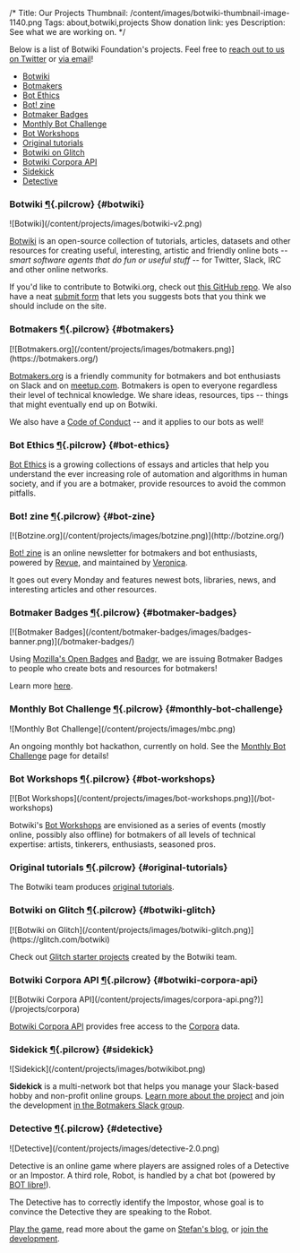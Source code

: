 /*
Title: Our Projects
Thumbnail: /content/images/botwiki-thumbnail-image-1140.png
Tags: about,botwiki,projects
Show donation link: yes
Description: See what we are working on.
*/


Below is a list of Botwiki Foundation's projects. Feel free to [reach out to us on Twitter](https://twitter.com/botwikidotorg) or [via email](mailto:stefan@botwiki.org?cc=v@veronicabelmont.com)!

- [Botwiki](#botwiki)
- [Botmakers](#botmakers)
- [Bot Ethics](#bot-ethics)
- [Bot! zine](#bot-zine)
- [Botmaker Badges](#botmaker-badges)
- [Monthly Bot Challenge](#monthly-bot-challenge)
- [Bot Workshops](#bot-workshops)
- [Original tutorials](#original-tutorials)
- [Botwiki on Glitch](#botwiki-glitch)
- [Botwiki Corpora API](#botwiki-corpora-api)
- [Sidekick](#sidekick)
- [Detective](#detective)


### Botwiki [¶](#botwiki){.pilcrow} {#botwiki}

<div class="centered-text" markdown='1'>
![Botwiki](/content/projects/images/botwiki-v2.png)
</div>

[Botwiki](https://botwiki.org/) is an open-source collection of tutorials, articles, datasets and other resources for creating useful, interesting, artistic and friendly online bots -- *smart software agents that do fun or useful stuff* -- for Twitter, Slack, IRC and other online networks.

If you'd like to contribute to Botwiki.org, check out [this GitHub repo](https://github.com/botwiki/botwiki.org). We also have a neat [submit form](https://botwiki.org/submit-your-bot) that lets you suggests bots that you think we should include on the site.

### Botmakers [¶](#botmakers){.pilcrow} {#botmakers}

<div class="centered-text" markdown='1'>
[![Botmakers.org](/content/projects/images/botmakers.png)](https://botmakers.org/)
</div>

[Botmakers.org](https://botmakers.org/) is a friendly community for botmakers and bot enthusiasts on Slack and on [meetup.com](http://www.meetup.com/botmakers/). Botmakers is open to everyone regardless their level of technical knowledge. We share ideas, resources, tips -- things that might eventually end up on Botwiki.

We also have a [Code of Conduct](http://botwiki.org/coc) -- and it applies to our bots as well!


### Bot Ethics [¶](#bot-ethics){.pilcrow} {#bot-ethics}

[Bot Ethics](/articles/bot-ethics/) is a growing collections of essays and articles that help you understand the ever increasing role of automation and algorithms in human society, and if you are a botmaker, provide resources to avoid the common pitfalls.

### Bot! zine [¶](#bot-zine){.pilcrow} {#bot-zine}

<div class="centered-text" markdown='1'>
[![Botzine.org](/content/projects/images/botzine.png)](http://botzine.org/)
</div>

[Bot! zine](https://botzine.org/) is an online newsletter for botmakers and bot enthusiasts, powered by [Revue](https://www.getrevue.co/), and maintained by [Veronica](/about/team#veronica).

It goes out every Monday and features newest bots, libraries, news, and interesting articles and other resources.


### Botmaker Badges [¶](#botmaker-badges){.pilcrow} {#botmaker-badges}

<div class="centered-text" markdown='1'>
[![Botmaker Badges](/content/botmaker-badges/images/badges-banner.png)](/botmaker-badges/)
</div>

Using [Mozilla's Open Badges](https://en.wikipedia.org/wiki/Mozilla_Open_Badges) and [Badgr](http://info.badgr.io/), we are issuing Botmaker Badges to people who create bots and resources for botmakers!

Learn more [here](/botmaker-badges/).


### Monthly Bot Challenge [¶](#monthly-bot-challenge){.pilcrow} {#monthly-bot-challenge}

<div class="centered-text" markdown='1'>
![Monthly Bot Challenge](/content/projects/images/mbc.png)
</div>

An ongoing monthly bot hackathon, currently on hold. See the [Monthly Bot Challenge](/monthly-bot-challenge/) page for details!


### Bot Workshops [¶](#bot-workshops){.pilcrow} {#bot-workshops}

<div class="centered-text" markdown='1'>
[![Bot Workshops](/content/projects/images/bot-workshops.png)](/bot-workshops)
</div>

Botwiki's [Bot Workshops](/bot-workshops) are envisioned as a series of events (mostly online, possibly also offline) for botmakers of all levels of technical expertise: artists, tinkerers, enthusiasts, seasoned pros.

### Original tutorials [¶](#original-tutorials){.pilcrow} {#original-tutorials}

The Botwiki team produces [original tutorials](/tag/tutorial+botwiki-original).

### Botwiki on Glitch [¶](#botwiki-glitch){.pilcrow} {#botwiki-glitch}

<div class="centered-text" markdown='1'>
[![Botwiki on Glitch](/content/projects/images/botwiki-glitch.png)](https://glitch.com/botwiki)
</div>

Check out [Glitch starter projects](https://glitch.com/botwiki) created by the Botwiki team.

### Botwiki Corpora API [¶](#botwiki-corpora-api){.pilcrow} {#botwiki-corpora-api}

<div class="centered-text" markdown='1'>
[![Botwiki Corpora API](/content/projects/images/corpora-api.png?)](/projects/corpora)
</div>

[Botwiki Corpora API](/projects/corpora/) provides free access to the [Corpora](https://github.com/dariusk/corpora) data.

### Sidekick [¶](#sidekick){.pilcrow} {#sidekick}

<div class="centered-text" markdown='1'>
![Sidekick](/content/projects/images/botwikibot.png)
</div>

**Sidekick** is a multi-network bot that helps you manage your Slack-based hobby and non-profit online groups. [Learn more about the project](/projects/sidekick/) and join the development [in the Botmakers Slack group](https://botmakers.org/).


### Detective [¶](#detective){.pilcrow} {#detective}

<div class="centered-text" markdown='1'>
![Detective](/content/projects/images/detective-2.0.png)
</div>

Detective is an online game where players are assigned roles of a Detective or an Impostor. A third role, Robot, is handled by a chat bot (powered by [BOT libre!](https://www.botlibre.com/)).

The Detective has to correctly identify the Impostor, whose goal is to convince the Detective they are speaking to the Robot.

[Play the game](http://fourtonfish.com/detective/), read more about the game on [Stefan's blog](https://fourtonfish.com/tag/detective/), or [join the development](https://github.com/botwiki/detective/).
